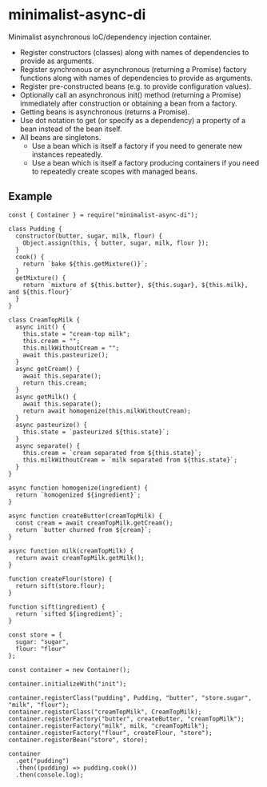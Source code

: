 # minimalist-async-di

Minimalist asynchronous IoC/dependency injection container.

 * Register constructors (classes) along with names of dependencies to provide as arguments.
 * Register synchronous or asynchronous (returning a Promise) factory functions along with names of dependencies to provide as arguments.
 * Register pre-constructed beans (e.g. to provide configuration values).
 * Optionally call an asynchronous init() method (returning a Promise) immediately after construction or obtaining a bean from a factory.
 * Getting beans is asynchronous (returns a Promise).
 * Use dot notation to get (or specify as a dependency) a property of a bean instead of the bean itself.
 * All beans are singletons.
   * Use a bean which is itself a factory if you need to generate new instances repeatedly.
   * Use a bean which is itself a factory producing containers if you need to repeatedly create scopes with managed beans.

## Example

```
const { Container } = require("minimalist-async-di");

class Pudding {
  constructor(butter, sugar, milk, flour) {
    Object.assign(this, { butter, sugar, milk, flour });
  }
  cook() {
    return `bake ${this.getMixture()}`;
  }
  getMixture() {
    return `mixture of ${this.butter}, ${this.sugar}, ${this.milk}, and ${this.flour}`
  }
}

class CreamTopMilk {
  async init() {
    this.state = "cream-top milk";
    this.cream = "";
    this.milkWithoutCream = "";
    await this.pasteurize();
  }
  async getCream() {
    await this.separate();
    return this.cream;
  }
  async getMilk() {
    await this.separate();
    return await homogenize(this.milkWithoutCream);
  }
  async pasteurize() {
    this.state = `pasteurized ${this.state}`;
  }
  async separate() {
    this.cream = `cream separated from ${this.state}`;
    this.milkWithoutCream = `milk separated from ${this.state}`;
  }
}

async function homogenize(ingredient) {
  return `homogenized ${ingredient}`;
}

async function createButter(creamTopMilk) {
  const cream = await creamTopMilk.getCream();
  return `butter churned from ${cream}`;
}

async function milk(creamTopMilk) {
  return await creamTopMilk.getMilk();
}

function createFlour(store) {
  return sift(store.flour);
}

function sift(ingredient) {
  return `sifted ${ingredient}`;
}

const store = {
  sugar: "sugar",
  flour: "flour"
};

const container = new Container();

container.initializeWith("init");

container.registerClass("pudding", Pudding, "butter", "store.sugar", "milk", "flour");
container.registerClass("creamTopMilk", CreamTopMilk);
container.registerFactory("butter", createButter, "creamTopMilk");
container.registerFactory("milk", milk, "creamTopMilk");
container.registerFactory("flour", createFlour, "store");
container.registerBean("store", store);

container
  .get("pudding")
  .then((pudding) => pudding.cook())
  .then(console.log);
```
